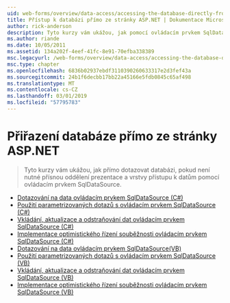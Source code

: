 ```yaml
---
uid: web-forms/overview/data-access/accessing-the-database-directly-from-an-aspnet-page/index
title: Přístup k databázi přímo ze stránky ASP.NET | Dokumentace Microsoftu
author: rick-anderson
description: Tyto kurzy vám ukážou, jak pomocí ovládacím prvkem SqlDataSource databázi dotazovat přímo, pokud není zapotřebí striktní oddělení prezentace a data...
ms.author: riande
ms.date: 10/05/2011
ms.assetid: 134a202f-4eef-41fc-8e91-70efba338389
msc.legacyurl: /web-forms/overview/data-access/accessing-the-database-directly-from-an-aspnet-page
msc.type: chapter
ms.openlocfilehash: 6836b02937ebdf3110390260633317e2d3fef43a
ms.sourcegitcommit: 24b1f6decbb17bb22a45166e5fdb0845c65af498
ms.translationtype: MT
ms.contentlocale: cs-CZ
ms.lasthandoff: 03/01/2019
ms.locfileid: "57795783"
---
```

<a name="accessing-the-database-directly-from-an-aspnet-page"></a>Přiřazení databáze přímo ze stránky ASP.NET
====================
> Tyto kurzy vám ukážou, jak přímo dotazovat databázi, pokud není nutné přísnou oddělení prezentace a vrstvy přístupu k datům pomocí ovládacím prvkem SqlDataSource.


- [Dotazování na data ovládacím prvkem SqlDataSource (C#)](querying-data-with-the-sqldatasource-control-cs.md)
- [Použití parametrizovaných dotazů s ovládacím prvkem SqlDataSource (C#)](using-parameterized-queries-with-the-sqldatasource-cs.md)
- [Vkládání, aktualizace a odstraňování dat ovládacím prvkem SqlDataSource (C#)](inserting-updating-and-deleting-data-with-the-sqldatasource-cs.md)
- [Implementace optimistického řízení souběžnosti ovládacím prvkem SqlDataSource (C#)](implementing-optimistic-concurrency-with-the-sqldatasource-cs.md)
- [Dotazování na data ovládacím prvkem SqlDataSource(VB)](querying-data-with-the-sqldatasource-control-vb.md)
- [Použití parametrizovaných dotazů s ovládacím prvkem SqlDataSource (VB)](using-parameterized-queries-with-the-sqldatasource-vb.md)
- [Vkládání, aktualizace a odstraňování dat ovládacím prvkem SqlDataSource (VB)](inserting-updating-and-deleting-data-with-the-sqldatasource-vb.md)
- [Implementace optimistického řízení souběžnosti ovládacím prvkem SqlDataSource (VB)](implementing-optimistic-concurrency-with-the-sqldatasource-vb.md)
